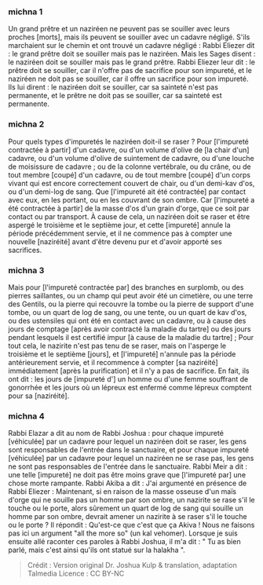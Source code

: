 
### michna 1
Un grand prêtre et un naziréen ne peuvent pas se souiller avec leurs proches [morts], mais ils peuvent se souiller avec un cadavre négligé. S'ils marchaient sur le chemin et ont trouvé un cadavre négligé : Rabbi Eliezer dit : le grand prêtre doit se souiller mais pas le naziréen. Mais les Sages disent : le naziréen doit se souiller mais pas le grand prêtre. Rabbi Eliezer leur dit : le prêtre doit se souiller, car il n'offre pas de sacrifice pour son impureté, et le naziréen ne doit pas se souiller, car il offre un sacrifice pour son impureté. Ils lui dirent : le naziréen doit se souiller, car sa sainteté n'est pas permanente, et le prêtre ne doit pas se souiller, car sa sainteté est permanente.

### michna 2
Pour quels types d'impuretés le naziréen doit-il se raser ? Pour [l'impureté contractée à partir] d'un cadavre, ou d'un volume d'olive de [la chair d'un] cadavre, ou d'un volume d'olive de suintement de cadavre, ou d'une louche de moisissure de cadavre ; ou de la colonne vertébrale, ou du crâne, ou de tout membre [coupé] d'un cadavre, ou de tout membre [coupé] d'un corps vivant qui est encore correctement couvert de chair, ou d'un demi-kav d'os, ou d'un demi-log de sang. Que [l'impureté ait été contractée] par contact avec eux, en les portant, ou en les couvrant de son ombre. Car [l'impureté a été contractée à partir] de la masse d'os d'un grain d'orge, que ce soit par contact ou par transport. À cause de cela, un naziréen doit se raser et être aspergé le troisième et le septième jour, et cette [impureté] annule la période précédemment servie, et il ne commence pas à compter une nouvelle [naziréité] avant d'être devenu pur et d'avoir apporté ses sacrifices.

### michna 3
Mais pour [l'impureté contractée par] des branches en surplomb, ou des pierres saillantes, ou un champ qui peut avoir été un cimetière, ou une terre des Gentils, ou la pierre qui recouvre la tombe ou la pierre de support d'une tombe, ou un quart de log de sang, ou une tente, ou un quart de kav d'os, ou des ustensiles qui ont été en contact avec un cadavre, ou à cause des jours de comptage [après avoir contracté la maladie du tartre] ou des jours pendant lesquels il est certifié impur [à cause de la maladie du tartre] ; Pour tout cela, le nazirite n'est pas tenu de se raser, mais on l'asperge le troisième et le septième [jours], et [l'impureté] n'annule pas la période antérieurement servie, et il recommence à compter [sa naziréité] immédiatement [après la purification] et il n'y a pas de sacrifice. En fait, ils ont dit : les jours de [impureté d'] un homme ou d'une femme souffrant de gonorrhée et les jours où un lépreux est enfermé comme lépreux comptent pour sa [naziréité].

### michna 4
Rabbi Elazar a dit au nom de Rabbi Joshua : pour chaque impureté [véhiculée] par un cadavre pour lequel un naziréen doit se raser, les gens sont responsables de l'entrée dans le sanctuaire, et pour chaque impureté [véhiculée] par un cadavre pour lequel un naziréen ne se rase pas, les gens ne sont pas responsables de l'entrée dans le sanctuaire. Rabbi Meir a dit : une telle [impureté] ne doit pas être moins grave que [l'impureté par] une chose morte rampante. Rabbi Akiba a dit : J'ai argumenté en présence de Rabbi Eliezer :  Maintenant, si en raison de la masse osseuse d'un maïs d'orge qui ne souille pas un homme par son ombre, un nazirite se rase s'il le touche ou le porte, alors sûrement un quart de log de sang qui souille un homme par son ombre, devrait amener un nazirite à se raser s'il le touche ou le porte ? Il répondit : Qu'est-ce que c'est que ça Akiva ! Nous ne faisons pas ici un argument "all the more so" (un kal vehomer). Lorsque je suis ensuite allé raconter ces paroles à Rabbi Joshua, il m'a dit : " Tu as bien parlé, mais c'est ainsi qu'ils ont statué sur la halakha ".

>Crédit : Version original Dr. Joshua Kulp & translation, adaptation Talmedia
>Licence : CC BY-NC